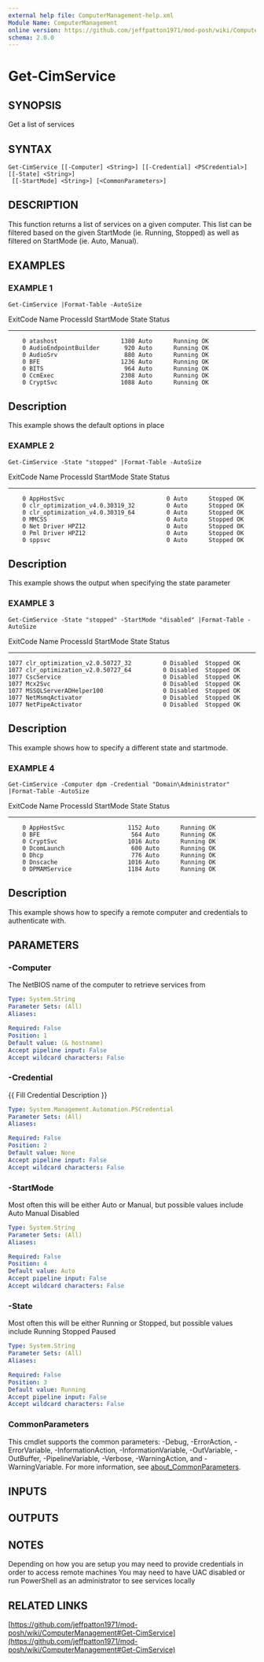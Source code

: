 ```yaml
---
external help file: ComputerManagement-help.xml
Module Name: ComputerManagement
online version: https://github.com/jeffpatton1971/mod-posh/wiki/ComputerManagement#Get-CimService
schema: 2.0.0
---
```


# Get-CimService

## SYNOPSIS
Get a list of services

## SYNTAX

```
Get-CimService [[-Computer] <String>] [[-Credential] <PSCredential>] [[-State] <String>]
 [[-StartMode] <String>] [<CommonParameters>]
```

## DESCRIPTION
This function returns a list of services on a given computer.
This list can be filtered based on the
given StartMode  (ie.
Running, Stopped) as well as filtered on StartMode (ie.
Auto, Manual).

## EXAMPLES

### EXAMPLE 1
```
Get-CimService |Format-Table -AutoSize
```

ExitCode Name                 ProcessId StartMode State   Status
-------- ----                 --------- --------- -----   ------
		0 atashost                  1380 Auto      Running OK
		0 AudioEndpointBuilder       920 Auto      Running OK
		0 AudioSrv                   880 Auto      Running OK
		0 BFE                       1236 Auto      Running OK
		0 BITS                       964 Auto      Running OK
		0 CcmExec                   2308 Auto      Running OK
		0 CryptSvc                  1088 Auto      Running OK

Description
-----------
This example shows the default options in place

### EXAMPLE 2
```
Get-CimService -State "stopped" |Format-Table -AutoSize
```

ExitCode Name                           ProcessId StartMode State   Status
-------- ----                           --------- --------- -----   ------
		0 AppHostSvc                             0 Auto      Stopped OK
		0 clr_optimization_v4.0.30319_32         0 Auto      Stopped OK
		0 clr_optimization_v4.0.30319_64         0 Auto      Stopped OK
		0 MMCSS                                  0 Auto      Stopped OK
		0 Net Driver HPZ12                       0 Auto      Stopped OK
		0 Pml Driver HPZ12                       0 Auto      Stopped OK
		0 sppsvc                                 0 Auto      Stopped OK

Description
-----------
This example shows the output when specifying the state parameter

### EXAMPLE 3
```
Get-CimService -State "stopped" -StartMode "disabled" |Format-Table -AutoSize
```

ExitCode Name                           ProcessId StartMode State   Status
-------- ----                           --------- --------- -----   ------
	1077 clr_optimization_v2.0.50727_32         0 Disabled  Stopped OK
	1077 clr_optimization_v2.0.50727_64         0 Disabled  Stopped OK
	1077 CscService                             0 Disabled  Stopped OK
	1077 Mcx2Svc                                0 Disabled  Stopped OK
	1077 MSSQLServerADHelper100                 0 Disabled  Stopped OK
	1077 NetMsmqActivator                       0 Disabled  Stopped OK
	1077 NetPipeActivator                       0 Disabled  Stopped OK

Description
-----------
This example shows how to specify a different state and startmode.

### EXAMPLE 4
```
Get-CimService -Computer dpm -Credential "Domain\Administrator" |Format-Table -AutoSize
```

ExitCode Name                   ProcessId StartMode State   Status
-------- ----                   --------- --------- -----   ------
		0 AppHostSvc                  1152 Auto      Running OK
		0 BFE                          564 Auto      Running OK
		0 CryptSvc                    1016 Auto      Running OK
		0 DcomLaunch                   600 Auto      Running OK
		0 Dhcp                         776 Auto      Running OK
		0 Dnscache                    1016 Auto      Running OK
		0 DPMAMService                1184 Auto      Running OK

Description
-----------
This example shows how to specify a remote computer and credentials to authenticate with.

## PARAMETERS

### -Computer
The NetBIOS name of the computer to retrieve services from

```yaml
Type: System.String
Parameter Sets: (All)
Aliases:

Required: False
Position: 1
Default value: (& hostname)
Accept pipeline input: False
Accept wildcard characters: False
```

### -Credential
{{ Fill Credential Description }}

```yaml
Type: System.Management.Automation.PSCredential
Parameter Sets: (All)
Aliases:

Required: False
Position: 2
Default value: None
Accept pipeline input: False
Accept wildcard characters: False
```

### -StartMode
Most often this will be either Auto or Manual, but possible values include
	Auto
	Manual
	Disabled

```yaml
Type: System.String
Parameter Sets: (All)
Aliases:

Required: False
Position: 4
Default value: Auto
Accept pipeline input: False
Accept wildcard characters: False
```

### -State
Most often this will be either Running or Stopped, but possible values include
	Running
	Stopped
	Paused

```yaml
Type: System.String
Parameter Sets: (All)
Aliases:

Required: False
Position: 3
Default value: Running
Accept pipeline input: False
Accept wildcard characters: False
```

### CommonParameters
This cmdlet supports the common parameters: -Debug, -ErrorAction, -ErrorVariable, -InformationAction, -InformationVariable, -OutVariable, -OutBuffer, -PipelineVariable, -Verbose, -WarningAction, and -WarningVariable. For more information, see [about_CommonParameters](http://go.microsoft.com/fwlink/?LinkID=113216).

## INPUTS

## OUTPUTS

## NOTES
Depending on how you are setup you may need to provide credentials in order to access remote machines
You may need to have UAC disabled or run PowerShell as an administrator to see services locally

## RELATED LINKS

[https://github.com/jeffpatton1971/mod-posh/wiki/ComputerManagement#Get-CimService](https://github.com/jeffpatton1971/mod-posh/wiki/ComputerManagement#Get-CimService)


